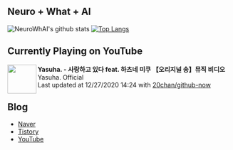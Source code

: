 ## Neuro + What + AI

![NeuroWhAI's github stats](https://github-readme-stats.vercel.app/api?username=neurowhai&count_private=true&show_icons=true)
[![Top Langs](https://github-readme-stats.vercel.app/api/top-langs/?username=neurowhai&layout=compact)](https://github.com/anuraghazra/github-readme-stats)

## Currently Playing on YouTube

[<img align="left" height="65" src="https://yt3.ggpht.com/ytc/AAUvwniczCxXMcx7lvDFhwtMMNAOb2jpraBChx1vZZUSyw=s88-c-k-c0xffffffff-no-nd-rj-mo">](https://www.youtube.com/channel/UCBHddZ8LVkY3wlfpz6MFVGw)

**Yasuha. - 사랑하고 있다 feat. 하츠네 미쿠 【오리지널 송】뮤직 비디오**  
Yasuha. Official  
Last updated at 12/27/2020 14:24 with [20chan/github-now](https://github.com/20chan/github-now)

## Blog

- [Naver](http://blog.naver.com/neurowhai)
- [Tistory](http://neurowhai.tistory.com/)
- [YouTube](https://www.youtube.com/channel/UCB_v1xU6laBHOeH6z4L-Mtw)
